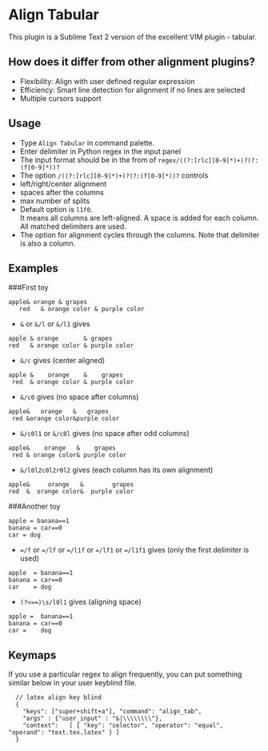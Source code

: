 Align Tabular
==============
This plugin is a Sublime Text 2 version of the excellent VIM plugin - tabular.

How does it differ from other alignment plugins?
------------
- Flexibility: Align with user defined regular expression
- Efficiency: Smart line detection for alignment if no lines are selected
- Multiple cursors support

Usage
------------
- Type `Align Tabular` in command palette.
- Enter delimiter in Python regex in the input panel
- The input format should be in the from of `regex/((?:[rlc][0-9]*)+)?(?:(f[0-9]*))?`
- The option `/((?:[rlc][0-9]*)+)?(?:(f[0-9]*))?` controls
 - left/right/center alignment
 - spaces after the columns
 - max number of splits
- Default option is `l1f0`. <br>
It means all columns are left-aligned. A space is added for each column. All matched delimiters are used.
- The option for alignment cycles through the columns. Note that delimiter is also a column.

Examples
------------
###First toy
```
apple& orange & grapes
   red   & orange color & purple color
```


- `&` or `&/l` or `&/l1` gives 

```
apple & orange       & grapes
red   & orange color & purple color
```

- `&/c` gives (center aligned)

```
apple &    orange    &    grapes
 red  & orange color & purple color
```
- `&/c0` gives (no space after columns)

```
apple&   orange   &   grapes
 red &orange color&purple color
```
- `&/c0l1` or `&/c0l` gives (no space after odd columns)

```
apple&    orange   &    grapes
 red & orange color& purple color
```
- `&/l0l2c0l2r0l2` gives (each column has its own alignment)

```
apple&     orange   &        grapes
red  &  orange color&  purple color
```

###Another toy

```
apple = banana==1
banana = car==0
car = dog
```
- `=/f` or `=/lf` or `=/l1f` or `=/lf1` or `=/l1f1` gives (only the first delimiter is used)

```
apple  = banana==1
banana = car==0
car    = dog
```

- `(?<==)\s/l0l1` gives (aligning space)

```
apple =  banana==1
banana = car==0   
car =    dog           
```

Keymaps
------------
If you use a particular regex to align frequently, you can put something similar below in your user keyblind file.

```
  // latex align key blind
  {
    "keys": ["super+shift+a"], "command": "align_tab",
    "args" : {"user_input" : "&|\\\\\\\\"},
    "context":   [ { "key": "selector", "operator": "equal", "operand": "text.tex.latex" } ]
  }
```